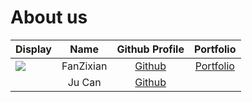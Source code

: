 # About us

| Display                                             |   Name    |             Github Profile             |                Portfolio           |
|-----------------------------------------------------|:---------:|:--------------------------------------:|:----------------------------------:|
| ![](https://via.placeholder.com/100.png?text=Photo) | FanZixian | [Github](https://github.com/FanZixian) |[Portfolio](docs/team/fanzixian.md) |
| | Ju Can | [Github](https://github.com/ju-can) | |